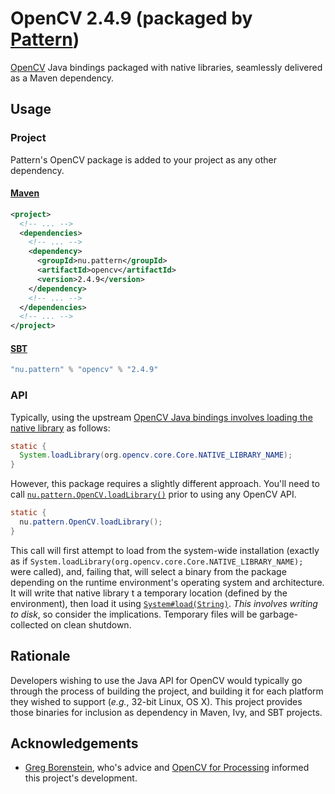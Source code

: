 # OpenCV 2.4.9 (packaged by [Pattern](http://pattern.nu))

[OpenCV](http://opencv.org) Java bindings packaged with native libraries, seamlessly delivered as a Maven dependency.

## Usage

### Project

Pattern's OpenCV package is added to your project as any other dependency.

#### [Maven](http://maven.apache.org/)

```xml
<project>
  <!-- ... -->
  <dependencies>
    <!-- ... -->
    <dependency>
      <groupId>nu.pattern</groupId>
      <artifactId>opencv</artifactId>
      <version>2.4.9</version>
    </dependency>
    <!-- ... -->
  </dependencies>
  <!-- ... -->
</project>
```

#### [SBT](http://scala-sbt.org)

```scala
"nu.pattern" % "opencv" % "2.4.9"
```

### API

Typically, using the upstream [OpenCV Java bindings involves loading the native library](http://docs.opencv.org/doc/tutorials/introduction/desktop_java/java_dev_intro.html#java-sample-with-ant) as follows:

```java
static {
  System.loadLibrary(org.opencv.core.Core.NATIVE_LIBRARY_NAME);
}
```

However, this package requires a slightly different approach. You'll need to call [`nu.pattern.OpenCV.loadLibrary()`](https://github.com/PatternConsulting/opencv/blob/master/src/main/java/nu/pattern/OpenCV.java) prior to using any OpenCV API.

```java
static {
  nu.pattern.OpenCV.loadLibrary();
}
```

This call will first attempt to load from the system-wide installation (exactly as if `System.loadLibrary(org.opencv.core.Core.NATIVE_LIBRARY_NAME);` were called), and, failing that, will select a binary from the package depending on the runtime environment's operating system and architecture. It will write that native library t a temporary location (defined by the environment), then load it using [`System#load(String)`](http://docs.oracle.com/javase/8/docs/api/java/lang/System.html#load-java.lang.String-). _This involves writing to disk_, so consider the implications. Temporary files will be garbage-collected on clean shutdown.

## Rationale

Developers wishing to use the Java API for OpenCV would typically go through the process of building the project, and building it for each platform they wished to support (_e.g._, 32-bit Linux, OS X). This project provides those binaries for inclusion as dependency in Maven, Ivy, and SBT projects.
  
## Acknowledgements

- [Greg Borenstein](https://github.com/atduskgreg), who's advice and [OpenCV for Processing](https://github.com/atduskgreg/opencv-processing) informed this project's development. 
